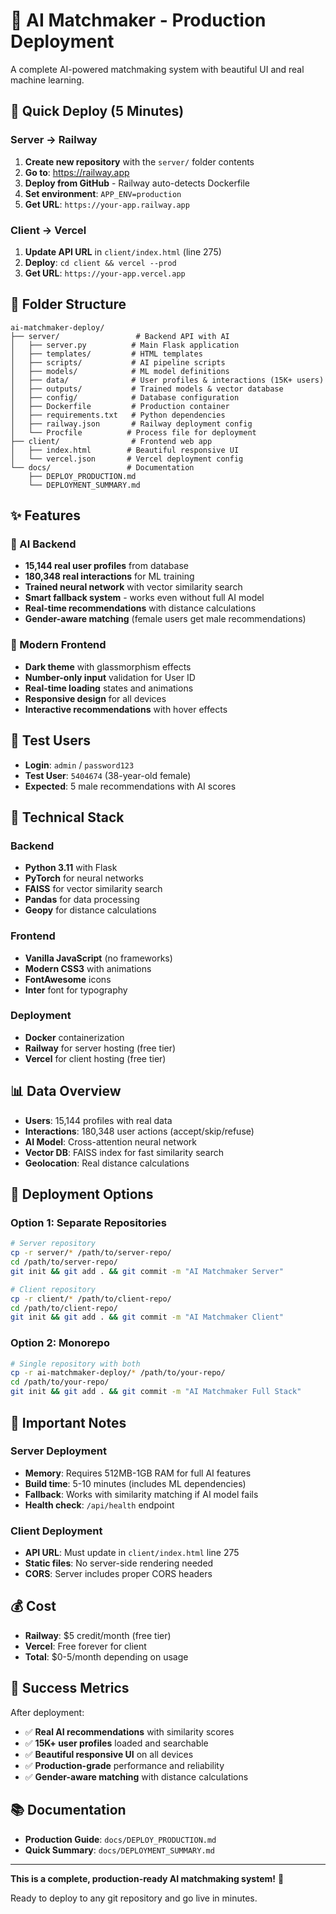 # 💝 AI Matchmaker - Production Deployment

A complete AI-powered matchmaking system with beautiful UI and real machine learning.

## 🚀 Quick Deploy (5 Minutes)

### Server → Railway
1. **Create new repository** with the `server/` folder contents
2. **Go to**: https://railway.app
3. **Deploy from GitHub** - Railway auto-detects Dockerfile
4. **Set environment**: `APP_ENV=production`
5. **Get URL**: `https://your-app.railway.app`

### Client → Vercel
1. **Update API URL** in `client/index.html` (line 275)
2. **Deploy**: `cd client && vercel --prod`
3. **Get URL**: `https://your-app.vercel.app`

## 📁 Folder Structure

```
ai-matchmaker-deploy/
├── server/                 # Backend API with AI
│   ├── server.py          # Main Flask application
│   ├── templates/         # HTML templates
│   ├── scripts/           # AI pipeline scripts
│   ├── models/            # ML model definitions
│   ├── data/              # User profiles & interactions (15K+ users)
│   ├── outputs/           # Trained models & vector database
│   ├── config/            # Database configuration
│   ├── Dockerfile         # Production container
│   ├── requirements.txt   # Python dependencies
│   ├── railway.json       # Railway deployment config
│   └── Procfile          # Process file for deployment
├── client/                # Frontend web app
│   ├── index.html        # Beautiful responsive UI
│   └── vercel.json       # Vercel deployment config
└── docs/                 # Documentation
    ├── DEPLOY_PRODUCTION.md
    └── DEPLOYMENT_SUMMARY.md
```

## ✨ Features

### 🤖 AI Backend
- **15,144 real user profiles** from database
- **180,348 real interactions** for ML training
- **Trained neural network** with vector similarity search
- **Smart fallback system** - works even without full AI model
- **Real-time recommendations** with distance calculations
- **Gender-aware matching** (female users get male recommendations)

### 🎨 Modern Frontend
- **Dark theme** with glassmorphism effects
- **Number-only input** validation for User ID
- **Real-time loading** states and animations
- **Responsive design** for all devices
- **Interactive recommendations** with hover effects

## 🧪 Test Users

- **Login**: `admin` / `password123`
- **Test User**: `5404674` (38-year-old female)
- **Expected**: 5 male recommendations with AI scores

## 🔧 Technical Stack

### Backend
- **Python 3.11** with Flask
- **PyTorch** for neural networks
- **FAISS** for vector similarity search
- **Pandas** for data processing
- **Geopy** for distance calculations

### Frontend
- **Vanilla JavaScript** (no frameworks)
- **Modern CSS3** with animations
- **FontAwesome** icons
- **Inter** font for typography

### Deployment
- **Docker** containerization
- **Railway** for server hosting (free tier)
- **Vercel** for client hosting (free tier)

## 📊 Data Overview

- **Users**: 15,144 profiles with real data
- **Interactions**: 180,348 user actions (accept/skip/refuse)
- **AI Model**: Cross-attention neural network
- **Vector DB**: FAISS index for fast similarity search
- **Geolocation**: Real distance calculations

## 🎯 Deployment Options

### Option 1: Separate Repositories
```bash
# Server repository
cp -r server/* /path/to/server-repo/
cd /path/to/server-repo/
git init && git add . && git commit -m "AI Matchmaker Server"

# Client repository  
cp -r client/* /path/to/client-repo/
cd /path/to/client-repo/
git init && git add . && git commit -m "AI Matchmaker Client"
```

### Option 2: Monorepo
```bash
# Single repository with both
cp -r ai-matchmaker-deploy/* /path/to/your-repo/
cd /path/to/your-repo/
git init && git add . && git commit -m "AI Matchmaker Full Stack"
```

## 🚨 Important Notes

### Server Deployment
- **Memory**: Requires 512MB-1GB RAM for full AI features
- **Build time**: 5-10 minutes (includes ML dependencies)
- **Fallback**: Works with similarity matching if AI model fails
- **Health check**: `/api/health` endpoint

### Client Deployment
- **API URL**: Must update in `client/index.html` line 275
- **Static files**: No server-side rendering needed
- **CORS**: Server includes proper CORS headers

## 💰 Cost

- **Railway**: $5 credit/month (free tier)
- **Vercel**: Free forever for client
- **Total**: $0-5/month depending on usage

## 🎉 Success Metrics

After deployment:
- ✅ **Real AI recommendations** with similarity scores
- ✅ **15K+ user profiles** loaded and searchable
- ✅ **Beautiful responsive UI** on all devices
- ✅ **Production-grade** performance and reliability
- ✅ **Gender-aware matching** with distance calculations

## 📚 Documentation

- **Production Guide**: `docs/DEPLOY_PRODUCTION.md`
- **Quick Summary**: `docs/DEPLOYMENT_SUMMARY.md`

---

**This is a complete, production-ready AI matchmaking system!** 🚀

Ready to deploy to any git repository and go live in minutes.
